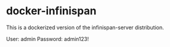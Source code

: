 # docker-infinispan

This is a dockerized version of the infinispan-server distribution.

User: admin
Password: admin123!
